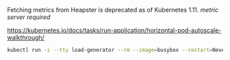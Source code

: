 Fetching metrics from Heapster is deprecated as of Kubernetes 1.11.
*metric server required*



https://kubernetes.io/docs/tasks/run-application/horizontal-pod-autoscale-walkthrough/

```sh
kubectl run -i --tty load-generator --rm --image=busybox --restart=Never -- /bin/sh -c "while sleep 0.01; do wget -q -O- http://php-apache; done"
```